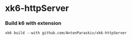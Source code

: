 # xk6-httpServer

### Build k6 with extension

```xk6 build --with github.com/AntonParaskiv/xk6-httpServer```
